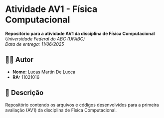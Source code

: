 # Atividade AV1 - Física Computacional

**Repositório para a atividade AV1 da disciplina de Física Computacional**  
*Universidade Federal do ABC (UFABC)*  
*Data de entrega: 11/06/2025*

## 👨‍🎓 Autor
- **Nome:** Lucas Martin De Lucca
- **RA:** 11021016

## 📝 Descrição
Repositório contendo os arquivos e códigos desenvolvidos para a primeira avaliação (AV1) da disciplina de Física Computacional.
